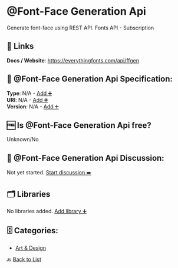 # @Font-Face Generation Api

Generate font-face using REST API. Fonts API - Subscription

##  🔗 Links
**Docs / Website**: https://everythingfonts.com/api/ffgen

## 🧬 @Font-Face Generation Api Specification:
**Type**: N/A - [Add ➕](https://github.com/apis-list/apis-list/edit/main/apis/atfont-face-generation-api/atfont-face-generation-api.yaml)  
**URI**: N/A - [Add ➕](https://github.com/apis-list/apis-list/edit/main/apis/atfont-face-generation-api/atfont-face-generation-api.yaml)  
**Version**: N/A - [Add ➕](https://github.com/apis-list/apis-list/edit/main/apis/atfont-face-generation-api/atfont-face-generation-api.yaml)

## 🆓 Is @Font-Face Generation Api free?
 Unknown/No 

## 💬 @Font-Face Generation Api Discussion:
Not yet started. [Start discussion ➡️](https://github.com/apis-list/apis-list/discussions/new)

## 🗂️ Libraries

No libraries added. [Add library ➕](https://github.com/apis-list/apis-list/edit/main/apis/atfont-face-generation-api/atfont-face-generation-api.yaml)    


## 🗄️ Categories:
- [Art & Design](https://github.com/apis-list/apis-list#art--design-)

🔙  [Back to List](https://github.com/apis-list/apis-list)
